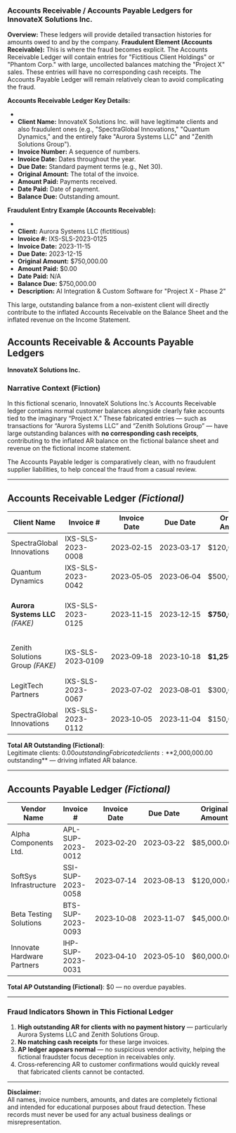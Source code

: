 ### Accounts Receivable / Accounts Payable Ledgers for InnovateX Solutions Inc.

**Overview:** These ledgers will provide detailed transaction histories for amounts owed to and by the company.
**Fraudulent Element (Accounts Receivable):** This is where the fraud becomes explicit. The Accounts Receivable Ledger will contain entries for "Fictitious Client Holdings" or "Phantom Corp." with large, uncollected balances matching the "Project X" sales. These entries will have no corresponding cash receipts. The Accounts Payable Ledger will remain relatively clean to avoid complicating the fraud.

**Accounts Receivable Ledger Key Details:**

- 
- **Client Name:** InnovateX Solutions Inc. will have legitimate clients and also fraudulent ones (e.g., "SpectraGlobal Innovations," "Quantum Dynamics," and the entirely fake "Aurora Systems LLC" and "Zenith Solutions Group").
- **Invoice Number:** A sequence of numbers.
- **Invoice Date:** Dates throughout the year.
- **Due Date:** Standard payment terms (e.g., Net 30).
- **Original Amount:** The total of the invoice.
- **Amount Paid:** Payments received.
- **Date Paid:** Date of payment.
- **Balance Due:** Outstanding amount.

**Fraudulent Entry Example (Accounts Receivable):**

- 
- **Client:** Aurora Systems LLC (fictitious)
- **Invoice #:** IXS-SLS-2023-0125
- **Invoice Date:** 2023-11-15
- **Due Date:** 2023-12-15
- **Original Amount:** $750,000.00
- **Amount Paid:** $0.00
- **Date Paid:** N/A
- **Balance Due:** $750,000.00
- **Description:** AI Integration & Custom Software for "Project X - Phase 2"

This large, outstanding balance from a non-existent client will directly contribute to the inflated Accounts Receivable on the Balance Sheet and the inflated revenue on the Income Statement.





## **Accounts Receivable & Accounts Payable Ledgers**  
**InnovateX Solutions Inc.**  

### **Narrative Context (Fiction)**  
In this fictional scenario, InnovateX Solutions Inc.’s Accounts Receivable ledger contains normal customer balances alongside clearly fake accounts tied to the imaginary “Project X.” These fabricated entries — such as transactions for “Aurora Systems LLC” and “Zenith Solutions Group” — have large outstanding balances with **no corresponding cash receipts**, contributing to the inflated AR balance on the fictional balance sheet and revenue on the fictional income statement.  

The Accounts Payable ledger is comparatively clean, with no fraudulent supplier liabilities, to help conceal the fraud from a casual review.

---

## **Accounts Receivable Ledger** *(Fictional)*

| Client Name                     | Invoice #         | Invoice Date | Due Date   | Original Amount   | Amount Paid | Date Paid  | Balance Due       | Description                                                |
| ------------------------------- | ----------------- | ------------ | ---------- | ----------------- | ----------- | ---------- | ----------------- | ---------------------------------------------------------- |
| SpectraGlobal Innovations       | IXS-SLS-2023-0008 | 2023‑02‑15   | 2023‑03‑17 | $120,000.00       | $120,000.00 | 2023‑03‑10 | $0.00             | Data Analytics subscription                                |
| Quantum Dynamics                | IXS-SLS-2023-0042 | 2023‑05‑05   | 2023‑06‑04 | $500,000.00       | $500,000.00 | 2023‑06‑02 | $0.00             | Custom software build                                      |
| **Aurora Systems LLC** *(FAKE)* | IXS-SLS-2023-0125 | 2023‑11‑15   | 2023‑12‑15 | **$750,000.00**   | $0.00       | N/A        | **$750,000.00**   | AI Integration & Custom Software for “Project X ‑ Phase 2” |
| Zenith Solutions Group *(FAKE)* | IXS-SLS-2023‑0109 | 2023‑09‑18   | 2023‑10‑18 | **$1,250,000.00** | $0.00       | N/A        | **$1,250,000.00** | Full AI implementation for “Project X ‑ Core”              |
| LegitTech Partners              | IXS-SLS-2023-0067 | 2023‑07‑02   | 2023‑08‑01 | $300,000.00       | $300,000.00 | 2023‑07‑25 | $0.00             | Analytics platform                                         |
| SpectraGlobal Innovations       | IXS-SLS-2023-0112 | 2023‑10‑05   | 2023‑11‑04 | $150,000.00       | $150,000.00 | 2023‑10‑30 | $0.00             | Custom visualization module                                |

**Total AR Outstanding (Fictional)**:  
Legitimate clients: $0.00 outstanding  
Fabricated clients: **$2,000,000.00 outstanding** — driving inflated AR balance.

---

## **Accounts Payable Ledger** *(Fictional)*

| Vendor Name                | Invoice #         | Invoice Date | Due Date   | Original Amount | Amount Paid | Date Paid  | Balance Due | Description             |
| -------------------------- | ----------------- | ------------ | ---------- | --------------- | ----------- | ---------- | ----------- | ----------------------- |
| Alpha Components Ltd.      | APL-SUP-2023-0012 | 2023‑02‑20   | 2023‑03‑22 | $85,000.00      | $85,000.00  | 2023‑03‑18 | $0.00       | Hardware modules        |
| SoftSys Infrastructure     | SSI-SUP-2023-0058 | 2023‑07‑14   | 2023‑08‑13 | $120,000.00     | $120,000.00 | 2023‑08‑10 | $0.00       | Cloud platform services |
| Beta Testing Solutions     | BTS-SUP-2023-0093 | 2023‑10‑08   | 2023‑11‑07 | $45,000.00      | $45,000.00  | 2023‑11‑02 | $0.00       | QA services             |
| Innovate Hardware Partners | IHP-SUP-2023-0031 | 2023‑04‑10   | 2023‑05‑10 | $60,000.00      | $60,000.00  | 2023‑05‑05 | $0.00       | Server upgrades         |

**Total AP Outstanding (Fictional)**: $0 — no overdue payables.

---

### **Fraud Indicators Shown in This Fictional Ledger**
1. **High outstanding AR for clients with no payment history** — particularly Aurora Systems LLC and Zenith Solutions Group.  
2. **No matching cash receipts** for these large invoices.  
3. **AP ledger appears normal** — no suspicious vendor activity, helping the fictional fraudster focus deception in receivables only.  
4. Cross‑referencing AR to customer confirmations would quickly reveal that fabricated clients cannot be contacted.

---

**Disclaimer:**  
All names, invoice numbers, amounts, and dates are completely fictional and intended for educational purposes about fraud detection. These records must never be used for any actual business dealings or misrepresentation.